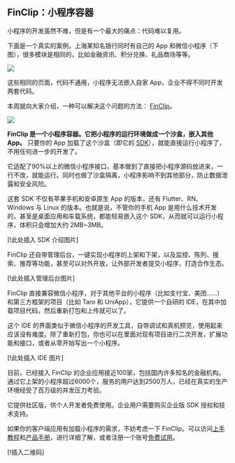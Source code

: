 ## FinClip：小程序容器

小程序的开发虽然不难，但是有一个最大的痛点：代码难以复用。

下面是一个真实的案例，上海某知名银行同时有自己的 App 和微信小程序（下图），很多模块是相同的，比如金融资讯、积分兑换、礼品商场等等。

![](https://cdn.beekka.com/blogimg/asset/202201/bg2022011101.webp)

这些相同的页面，代码不通用，小程序无法嵌入自家 App，企业不得不同时开发两套代码。

本周就向大家介绍，一种可以解决这个问题的方法： [FinClip](https://www.finclip.com/)。

![](https://cdn.beekka.com/blogimg/asset/202201/bg2022011102.webp)

**FinClip 是一个小程序容器。它把小程序的运行环境做成一个沙盒，嵌入其他 App。** 只要你的 App 加载了这个沙盒（即它的 [SDK](https://www.finclip.com/mop/document/introduce/quickStart/intergration-guide.html)），就能直接运行小程序了，不用任何进一步的开发了。

它适配了90%以上的微信小程序接口，基本做到了直接把小程序源码放进来，一行不改，就能运行。同时也做了沙盒隔离，小程序影响不到其他部分，防止数据泄露和安全风险。

这套 SDK 不仅有苹果手机和安卓原生 App 的版本，还有 Flutter、RN、Windows 与 Linux 的版本。也就是说，不管你的手机 App 是用什么技术开发的，甚至是桌面应用和车载系统，都能轻易嵌入这个 SDK，从而就可以运行小程序，体积只会增加大约 2MB~3MB。

[!此处插入 SDK 介绍图片]

<!--![](https://cdn.beekka.com/blogimg/asset/202201/bg2022011103.webp)-->

FinClip 还自带管理后台，一键实现小程序的上架和下架，以及监控、陈列、搜索、推荐等功能，甚至可以对外开放，让外部开发者提交小程序，打造合作生态。

[!此处插入管理后台图片]

FinClip 直接兼容微信小程序，对于其他平台的小程序（比如支付宝、美团……）和第三方框架的项目（比如 Taro 和 UniApp），它提供一个自研的 IDE，在其中加载项目代码，然后重新打包和上传就可以了。

这个 IDE 的界面类似于微信小程序的开发工具，自带调试和真机预览，使用起来应该没有难度。除了重新打包，你也可以在里面对现有项目进行二次开发，扩展功能和接口，或者从零开始写出一个小程序。

[!此处插入 IDE 图片]

目前，已经接入 FinClip 的企业应用接近100家，包括国内许多知名的金融机构。通过它上架的小程序超过6000个，服务的用户达到2500万人，已经在真实的生产环境经受了百万级的并发压力考验。

它提供社区版，供个人开发者免费使用。企业用户需要购买企业版 SDK 授权和技术支持。

如果你的客户端应用有加载小程序的需求，不妨考虑一下 FinClip。可以访问[上手教程](https://www.finclip.com/blog/yong-zheng-que-de-fang-shi-kai-shi/)和[产品手册](https://www-cdn.finclip.com/mp-home/FinClip%E4%BA%A7%E5%93%81%E6%89%8B%E5%86%8C%20%E7%94%B5%E5%AD%90%E7%89%88.pdf)，进行详细了解，或者注册一个账号[免费试用](https://www.finclip.com/login/?type=register)。

[!插入二维码]
